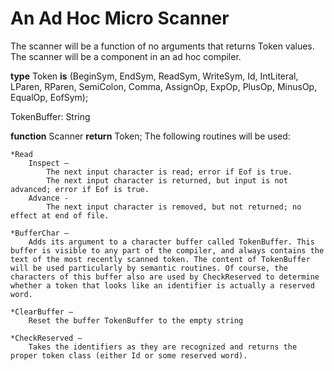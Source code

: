 # An Ad Hoc Micro Scanner
The scanner will be a function of no arguments that returns Token values. The scanner will be a component in an ad hoc compiler.

**type** 
Token **is** (BeginSym, EndSym, ReadSym, WriteSym, Id, IntLiteral, LParen,
RParen, SemiColon, Comma, AssignOp, ExpOp, PlusOp, MinusOp, EqualOp, EofSym); 

TokenBuffer: String

**function** Scanner **return** Token; 
	The following routines will be used: 


	*Read  
		Inspect — 
			The next input character is read; error if Eof is true.
			The next input character is returned, but input is not advanced; error if Eof is true.
		Advance - 
			The next input character is removed, but not returned; no effect at end of file.
 
	*BufferChar —  
		Adds its argument to a character buffer called TokenBuffer. This buffer is visible to any part of the compiler, and always contains the text of the most recently scanned token. The content of TokenBuffer will be used particularly by semantic routines. Of course, the characters of this buffer also are used by CheckReserved to determine whether a token that looks like an identifier is actually a reserved word.

	*ClearBuffer —  
		Reset the buffer TokenBuffer to the empty string

	*CheckReserved —  
		Takes the identifiers as they are recognized and returns the proper token class (either Id or some reserved word).

